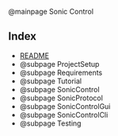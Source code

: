 @mainpage Sonic Control

## Index

- [README](../README.md)
- @subpage ProjectSetup
- @subpage Requirements
- @subpage Tutorial
- @subpage SonicControl
- @subpage SonicProtocol
- @subpage SonicControlGui
- @subpage SonicControlCli
- @subpage Testing
